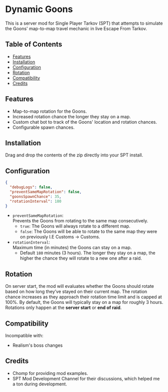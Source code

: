 # Dynamic Goons

This is a server mod for Single Player Tarkov (SPT) that attempts to simulate the Goons' map-to-map travel mechanic in live Escape From Tarkov. 

## Table of Contents

- [Features](#features)
- [Installation](#installation)
- [Configuration](#configuration)
- [Rotation](#rotation)
- [Compatibility](#compatibility)
- [Credits](#credits)

## Features 

- Map-to-map rotation for the Goons.
- Increased rotation chance the longer they stay on a map.
- Custom chat bot to track of the Goons' location and rotation chances.
- Configurable spawn chances.

## Installation

Drag and drop the contents of the zip directly into your SPT install.

## Configuration

```json
{
  "debugLogs": false,
  "preventSameMapRotation": false,
  "goonsSpawnChance": 35,
  "rotationInterval": 180
}
```

- `preventSameMapRotation`: \
  Prevents the Goons from rotating to the same map consecutively.
  - `true`: The Goons will always rotate to a different map.
  - `false`: The Goons will be able to rotate to the same map they were on previously I.E Customs → Customs.
- `rotationInterval`: \
  Maximum time (in minutes) the Goons can stay on a map.
  - Default `180` minutes (3 hours). The longer they stay on a map, the higher the chance they will rotate to a new one after a raid.

## Rotation

On server start, the mod will evaluates whether the Goons should rotate based on how long they’ve stayed on their current map. The rotation chance increases as they approach their rotation time limit and is capped at 100%. 
By default, the Goons will typically stay on a map for roughly 3 hours.
Rotations only happen at the **server start** or **end of raid**.

## Compatibility 
Incompatible with:
- Realism's boss changes

## Credits
- Chomp for providing mod examples.
- SPT Mod Development Channel for their discussions, which helped me a ton during development.
